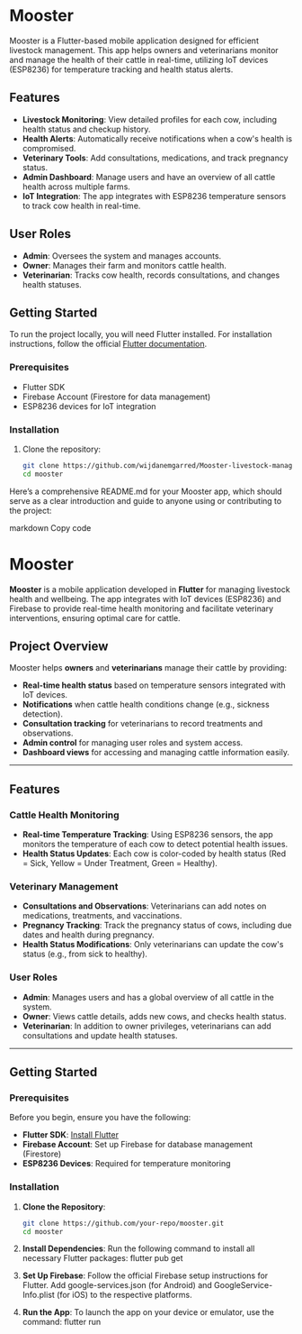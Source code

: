 # Mooster
Mooster is a Flutter-based mobile application designed for efficient livestock management. This app helps owners and veterinarians monitor and manage the health of their cattle in real-time, utilizing IoT devices (ESP8236) for temperature tracking and health status alerts.

## Features

- **Livestock Monitoring**: View detailed profiles for each cow, including health status and checkup history.
- **Health Alerts**: Automatically receive notifications when a cow's health is compromised.
- **Veterinary Tools**: Add consultations, medications, and track pregnancy status.
- **Admin Dashboard**: Manage users and have an overview of all cattle health across multiple farms.
- **IoT Integration**: The app integrates with ESP8236 temperature sensors to track cow health in real-time.

## User Roles

- **Admin**: Oversees the system and manages accounts.
- **Owner**: Manages their farm and monitors cattle health.
- **Veterinarian**: Tracks cow health, records consultations, and changes health statuses.

## Getting Started

To run the project locally, you will need Flutter installed. For installation instructions, follow the official [Flutter documentation](https://flutter.dev/docs/get-started/install).

### Prerequisites

- Flutter SDK
- Firebase Account (Firestore for data management)
- ESP8236 devices for IoT integration

### Installation

1. Clone the repository:
   ```bash
   git clone https://github.com/wijdanemgarred/Mooster-livestock-management-app
   cd mooster

   
Here’s a comprehensive README.md for your Mooster app, which should serve as a clear introduction and guide to anyone using or contributing to the project:

markdown
Copy code
# Mooster
**Mooster** is a mobile application developed in **Flutter** for managing livestock health and wellbeing. The app integrates with IoT devices (ESP8236) and Firebase to provide real-time health monitoring and facilitate veterinary interventions, ensuring optimal care for cattle.

## Project Overview

Mooster helps **owners** and **veterinarians** manage their cattle by providing:
- **Real-time health status** based on temperature sensors integrated with IoT devices.
- **Notifications** when cattle health conditions change (e.g., sickness detection).
- **Consultation tracking** for veterinarians to record treatments and observations.
- **Admin control** for managing user roles and system access.
- **Dashboard views** for accessing and managing cattle information easily.

---

## Features

### Cattle Health Monitoring
- **Real-time Temperature Tracking**: Using ESP8236  sensors, the app monitors the temperature of each cow to detect potential health issues.
- **Health Status Updates**: Each cow is color-coded by health status (Red = Sick, Yellow = Under Treatment, Green = Healthy).

### Veterinary Management
- **Consultations and Observations**: Veterinarians can add notes on medications, treatments, and vaccinations.
- **Pregnancy Tracking**: Track the pregnancy status of cows, including due dates and health during pregnancy.
- **Health Status Modifications**: Only veterinarians can update the cow's status (e.g., from sick to healthy).

### User Roles
- **Admin**: Manages users and has a global overview of all cattle in the system.
- **Owner**: Views cattle details, adds new cows, and checks health status.
- **Veterinarian**: In addition to owner privileges, veterinarians can add consultations and update health statuses.

---

## Getting Started

### Prerequisites

Before you begin, ensure you have the following:

- **Flutter SDK**: [Install Flutter](https://flutter.dev/docs/get-started/install)
- **Firebase Account**: Set up Firebase for database management (Firestore)
- **ESP8236  Devices**: Required for temperature monitoring

### Installation

1. **Clone the Repository**:
   ```bash
   git clone https://github.com/your-repo/mooster.git
   cd mooster

2. **Install Dependencies**:
   Run the following command to install all necessary Flutter packages:
      flutter pub get
   
3. **Set Up Firebase**:
   Follow the official Firebase setup instructions for Flutter.
   Add google-services.json (for Android) and GoogleService-Info.plist (for iOS) to the respective platforms.

4. **Run the App**:
   To launch the app on your device or emulator, use the command:
      flutter run
